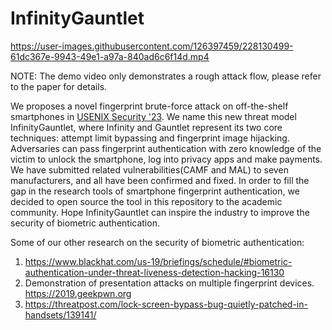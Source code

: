# InfinityGauntlet

https://user-images.githubusercontent.com/126397459/228130499-61dc367e-9943-49e1-a97a-840ad6c6f14d.mp4

NOTE: The demo video only demonstrates a rough attack flow, please refer to the paper for details.

We proposes a novel fingerprint brute-force attack on off-the-shelf smartphones in [USENIX Security '23](https://www.usenix.org/conference/usenixsecurity23). We name this new threat model InfinityGauntlet, where Infinity and Gauntlet represent its two core techniques: attempt limit bypassing and fingerprint image hijacking. Adversaries can pass fingerprint authentication with zero knowledge of the victim to unlock the smartphone, log into privacy apps and make payments. We have submitted related vulnerabilities(CAMF and MAL) to seven manufacturers, and all have been confirmed and fixed. In order to fill the gap in the research tools of smartphone fingerprint authentication, we decided to open source the tool in this repository to the academic community. Hope InfinityGauntlet can inspire the industry to improve the security of biometric authentication. 

Some of our other research on the security of biometric authentication:

1. https://www.blackhat.com/us-19/briefings/schedule/#biometric-authentication-under-threat-liveness-detection-hacking-16130
2. Demonstration of presentation attacks on multiple fingerprint devices. https://2019.geekpwn.org
3. https://threatpost.com/lock-screen-bypass-bug-quietly-patched-in-handsets/139141/
